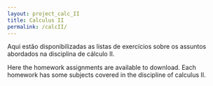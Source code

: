 ```yaml
---
layout: project_calc_II
title: Calculus II
permalink: /calcII/
---
```


Aqui estão disponibilizadas as listas de exercícios sobre os assuntos abordados na disciplina de cálculo II.

Here the homework assignments are available to download. Each homework has some subjects covered in the discipline of calculus II.
